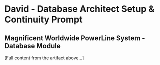 # David - Database Architect Setup & Continuity Prompt
## Magnificent Worldwide PowerLine System - Database Module

[Full content from the artifact above...]